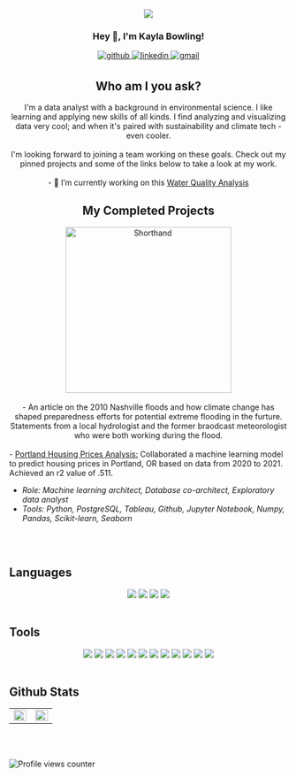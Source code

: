 
<div id="header" align="center">
  <img src="https://visme.co/blog/wp-content/uploads/climate-change-facts-header-wide.gif" />
</div>

### <div align="center">Hey 👋, I'm Kayla Bowling!</div>  
  

<div align="center">
<a href="https://github.com/kbowling74" target="_blank">
<img src=https://img.shields.io/badge/github-%2324292e.svg?&style=for-the-badge&logo=github&logoColor=white alt=github style="margin-bottom: 5px;" />
</a>
<a href="https://linkedin.com/in/kbowling74" target="_blank">
<img src=https://img.shields.io/badge/linkedin-%231E77B5.svg?&style=for-the-badge&logo=linkedin&logoColor=white alt=linkedin style="margin-bottom: 5px;" />
</a>  
<a href="mailto:khowell002@gmail.com" target="_blank">
<img src=https://img.shields.io/badge/Gmail-D14836?style=for-the-badge&logo=gmail&logoColor=white alt=gmail style="margin-bottom: 5px;" />
</a>
</div>  
  



<h2 align="center"> Who am I you ask? </h2>
<div align="center">I'm a data analyst with a background in environmental science. I like learning and applying new skills of all kinds. I find analyzing and visualizing data very cool; and when it's paired with sustainability and climate tech - even cooler. 
</div>  
<br/>

<div align="center">I'm looking forward to joining a team working on these goals. Check out my pinned projects and some of the links below to take a look at my work.</div>  
  
<br/>

<div align="center">
- 🔭 I’m currently working on this <a href="https://github.com/kbowling74/Water_Quality_Analysis" title="Water Quality Analysis">Water Quality Analysis</a>
</div>

<h2 align="center">My Completed Projects</h2>
<div align="center">
  <a href="https://preview.shorthand.com/YjSqNC54Ms5qjxHL">
  <img src=https://user-images.githubusercontent.com/106560606/214631477-f9a822de-1741-4aea-8769-c7429be677be.png alt=Shorthand height=300 />
  </a><br/><br/>
  - An article on the 2010 Nashville floods and how climate change has shaped preparedness efforts for potential extreme flooding in the furture. Statements from a local hydrologist and the former braodcast meteorologist who were both working during the flood.<br/>
</div>  

<br/>

<div>
   - <a href="https://github.com/SamSteffen/Portland_Housing_Prices" title="Portland Housing Prices">Portland Housing Prices Analysis:</a> Collaborated a    machine learning model to predict housing prices in Portland, OR based on data from 2020 to 2021. Achieved an r2 value of .511.<br/>
  <ul>
    <li><i> Role: Machine learning architect, Database co-architect, Exploratory data analyst <br/></li>
    <li>Tools: Python, PostgreSQL, Tableau, Github, Jupyter Notebook, Numpy, Pandas, Scikit-learn, Seaborn </i></li><br/>
  </ul>
</div>
<br/>

## Languages   
<div align="center">  
  <img src="https://img.shields.io/badge/Python-3776AB?style=for-the-badge&logo=python&logoColor=white" />
  <img src="https://img.shields.io/badge/JavaScript-323330?style=for-the-badge&logo=javascript&logoColor=F7DF1E" /> 
  <img src="https://img.shields.io/badge/HTML5-E34F26?style=for-the-badge&logo=html5&logoColor=white" />
  <img src="https://img.shields.io/badge/CSS3-1572B6?style=for-the-badge&logo=css3&logoColor=white" />
</div>
<br/>

## Tools
<div align="center">
  <img src="https://img.shields.io/badge/postgres-%23316192.svg?style=for-the-badge&logo=postgresql&logoColor=white" />
  <img src="https://img.shields.io/badge/Microsoft_Excel-217346?style=for-the-badge&logo=microsoft-excel&logoColor=white" />
  <img src="https://img.shields.io/badge/Anaconda-%2344A833.svg?style=for-the-badge&logo=anaconda&logoColor=white" />
  <img src="https://img.shields.io/badge/RStudio-4285F4?style=for-the-badge&logo=rstudio&logoColor=white" />
  <img src="https://img.shields.io/badge/Visual%20Studio%20Code-0078d7.svg?style=for-the-badge&logo=visual-studio-code&logoColor=white" />
  <img src="https://img.shields.io/badge/jupyter-%23FA0F00.svg?style=for-the-badge&logo=jupyter&logoColor=white" />
  <img src="https://img.shields.io/badge/Xcode-007ACC?style=flat-square&logo=Xcode&logoColor=white" />
  <img src="https://img.shields.io/badge/Matplotlib-%23ffffff.svg?style=for-the-badge&logo=Matplotlib&logoColor=black" />
  <img src="https://img.shields.io/badge/numpy-%23013243.svg?style=for-the-badge&logo=numpy&logoColor=white" />
  <img src="https://img.shields.io/badge/pandas-%23150458.svg?style=for-the-badge&logo=pandas&logoColor=white" />
  <img src="https://img.shields.io/badge/Plotly-%233F4F75.svg?style=for-the-badge&logo=plotly&logoColor=white" />
  <img src="https://img.shields.io/badge/scikit--learn-%23F7931E.svg?style=for-the-badge&logo=scikit-learn&logoColor=white" />
</div>
<br/>  


## Github Stats  
<table><tr><td valign="top" width="50%">

<img src="https://github-readme-stats.vercel.app/api/top-langs/?username=kbowling74&hide_border=true&layout=compact" align="left" style="width: 100%" />

</td><td valign="top" width="50%">

<img src="https://github-readme-stats.vercel.app/api?username=kbowling74&show_icons=true&count_private=true&hide_border=true" align="left" style="width: 100%" />

</td></tr></table>  

<br/>  

<br/>  

![Profile views counter](https://komarev.com/ghpvc/?username=kbowling74&&style=flat-square)    

<br/>  

<br />

